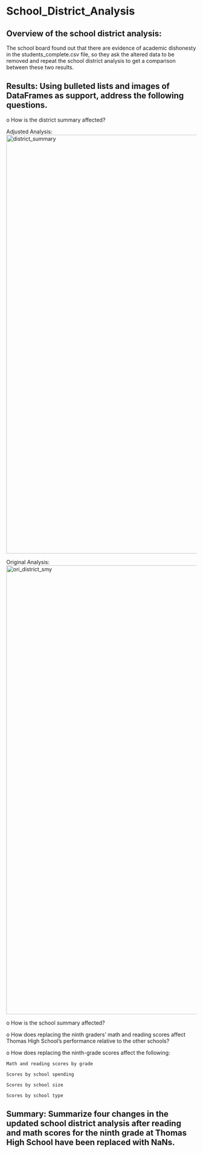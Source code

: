 # School_District_Analysis
## Overview of the school district analysis:  
The school board found out that there are evidence of academic dishonesty in the students_complete.csv file, so they ask the altered data to be removed and repeat the school district analysis to get a comparison between these two results.    

## Results: Using bulleted lists and images of DataFrames as support, address the following questions.

o	How is the district summary affected?

Adjusted Analysis:
<img width="1107" alt="district_summary" src="https://user-images.githubusercontent.com/102264298/166156682-cf5694e5-a2dd-4ad4-8dae-8eef23193f62.png">

Original Analysis:
<img width="1187" alt="ori_district_smy" src="https://user-images.githubusercontent.com/102264298/166156684-1daebb99-9138-4e46-9162-9c9586d9d8ca.png">

o	How is the school summary affected?

o	How does replacing the ninth graders’ math and reading scores affect Thomas High School’s performance relative to the other schools?


o	How does replacing the ninth-grade scores affect the following:

    Math and reading scores by grade

    Scores by school spending

    Scores by school size 
    
    Scores by school type



## Summary: Summarize four changes in the updated school district analysis after reading and math scores for the ninth grade at Thomas High School have been replaced with NaNs.
